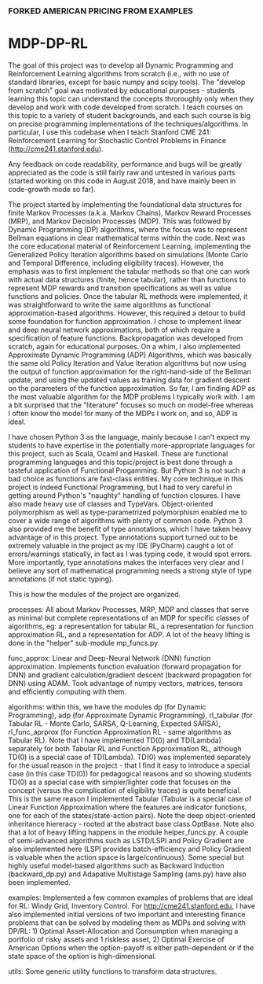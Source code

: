 ### FORKED AMERICAN PRICING FROM EXAMPLES
# MDP-DP-RL

The goal of this project was to develop all Dynamic Programming and Reinforcement Learning algorithms
from scratch (i.e., with no use of standard libraries, except for basic numpy and scipy tools). The
 "develop from scratch" goal was motivated by educational purposes - students learning this topic
 can understand the concepts throroughly only when they develop and work with code developed from
 scratch. I teach courses on this topic to a variety of student backgrounds, and each such course
 is big on precise programming implementations of the techniques/algorithms. In particular, I
 use this codebase when I teach Stanford CME 241: Reinforcement Learning for Stochastic
 Control Problems in Finance (http://cme241.stanford.edu).
 
 Any feedback on code readability, performance and bugs will be greatly appreciated as the code
 is still fairly raw and untested in various parts (started working on this code in August 2018,
 and have mainly been in code-growth mode so far).
 
 The project started by implementing the foundational data structures for finite Markov Processes
 (a.k.a. Markov Chains), Markov Reward Processes (MRP), and Markov Decision Processes (MDP). This was followed by
 Dynamic Programming (DP) algorithms, where the focus was to represent Bellman equations in clear mathematical
 terms within the code. Next was the core educational material of Reinforcement Learning, implementing
 the Generalized Policy Iteration algorithms based on simulations (Monte Carlo and Temporal Difference,
 including eligibility traces). However, the emphasis was to first implement the tabular methods so that
 one can work with actual data structures (finite, hence tabular), rather than functions to represent
 MDP rewards and transition specifications as well as value functions and policies. Once the tabular RL
 methods were implemented, it was straightforward to write the same algorithms as functional approximation-based
 algorithms. However, this required a detour to build some foundation for function approximation. I chose
 to implement linear and deep neural network approximations, both of which require a specification of 
 feature functions. Backpropagation was developed from scratch, again for educational purposes. On a whim,
 I also implemented Approximate Dynamic Programming (ADP) Algorithms, which was basically the same old
 Policy Iteration and Value Iteration algorithms but now using the output of function approximation for
 the right-hand-side of the Bellman update, and using the updated values as training data for gradient
 descent on the parameters of the function approximation. So far, I am finding ADP
 as the most valuable algorithm for the MDP problems I typically work with. I am a bit surprised that the
 "literature" focuses so much on model-free whereas I often know the model for many of the MDPs I work on,
 and so, ADP is ideal.
  
 I have chosen Python 3 as the language, mainly because I can't expect my students to have expertise in
 the potentially more-appropriate languages for this project, such as Scala, Ocaml and Haskell. These are
 functional programming languages and this topic/project is best done through a tasteful application of
 Functional Progamming. But Python 3 is not such a bad choice as functions are fast-class entities. My core
 technique in this project is indeed Functional Programming, but I had to very careful in getting around
 Python's "naughty" handling of function closures. I have also made heavy use of classes and TypeVars.
 Object-oriented polymorphism as well as type-parametrized polymorphism enabled me to cover a wide range of
 algorithms with plenty of common code. Python 3 also provided me the benefit of type annotations, which I
 have taken heavy advantage of in this project. Type annotations support turned out to be extremely valuable
 in the project as my IDE (PyCharm) caught a lot of  errors/warnings statically, in fact as I was typing code,
 it would spot errors. More importantly, type annotations makes the interfaces very clear and I believe any
 sort of mathematical programming needs a strong style of type annotations (if not static typing).
 
 This is how the modules of the project are organized.
 
 processes: All about Markov Processes, MRP, MDP and classes that serve as minimal but complete representations
 of an MDP for specific classes of algorithms, eg: a representation for tabular RL, a representation for function
 approximation RL, and a representation for ADP. A lot of the heavy lifting is done in the "helper" sub-module
 mp_funcs.py
 
func_approx: Linear and Deep-Neural Network (DNN) function approximation. Implements function evaluation (forward
propagation for DNN) and gradient calculation/gradient descent (backward propagation for DNN) using ADAM. Took
advantage of numpy vectors, matrices, tensors and efficiently computing with them.

algorithms: within this, we have the modules dp (for Dynamic Programming), adp (for Approximate Dynamic Programming),
rl_tabular (for Tabular RL - Monte Carlo, SARSA, Q-Learning, Expected SARSA), rl_func_aprprox (for Function
Approximation RL - same algorithms as Tabular RL). Note that I have implemented TD(0) and TD(Lambda) separately
for both Tabular RL and Function Approximation RL, although TD(0) is a special case of TD(Lambda). TD(0) was
implemented separately for the usual reason in the project - that I find it easy to introduce a special case (in
this case TD(0)) for pedagogical reasons and so showing students TD(0) as a special case with simpler/lighter
code that focuses on the concept (versus the complication of eligibility traces) is quite beneficial. This is the
same reason I implemented Tabular (Tabular is a special case of Linear Function Approximation where the features
are indicator functions, one for each of the states/state-action pairs). Note the deep object-oriented inheritance
hiereracy - rooted at the abstract base class OptBase. Note also that a lot of heavy lifting happens in the
module helper_funcs.py. A couple of semi-advanced algorithms such as LSTD/LSPI and Policy Gradient are also implemented here (LSPI provides batch-efficiency and Policy Gradient is valuable when the action space is large/continuous). Some special but highly useful model-based algorithms such as Backward Induction (backward_dp.py) and Adapative Multistage Sampling (ams.py) have also been implemented.

examples: Implemented a few common examples of problems that are ideal for RL: Windy Grid, Inventory Control. For http://cme241.stanford.edu, I have also implemented initial versions of two important and interesting finance problems that can be solved by modeling them as MDPs and solving with DP/RL: 1) Optimal Asset-Allocation and Consumption when managing a portfolio of risky assets and 1 riskless asset, 2) Optimal Exercise of American Options when the option-payoff is either path-dependent or if the state space of the option is high-dimensional.

utils: Some generic utility functions to transform data structures.

